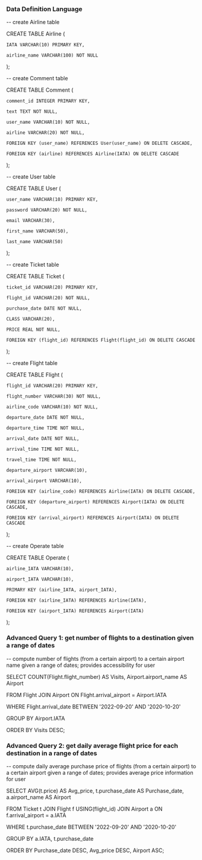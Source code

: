 ### Data Definition Language
-- create Airline table

CREATE TABLE Airline (

    IATA VARCHAR(10) PRIMARY KEY,
    
    airline_name VARCHAR(100) NOT NULL
    
);

-- create Comment table

CREATE TABLE Comment (

    comment_id INTEGER PRIMARY KEY,
    
    text TEXT NOT NULL,
    
    user_name VARCHAR(10) NOT NULL,
    
    airline VARCHAR(20) NOT NULL,
    
    FOREIGN KEY (user_name) REFERENCES User(user_name) ON DELETE CASCADE,
    
    FOREIGN KEY (airline) REFERENCES Airline(IATA) ON DELETE CASCADE
    
);

-- create User table

CREATE TABLE User (

    user_name VARCHAR(10) PRIMARY KEY,
    
    password VARCHAR(20) NOT NULL,
    
    email VARCHAR(30),
    
    first_name VARCHAR(50),
    
    last_name VARCHAR(50)
    
);

-- create Ticket table

CREATE TABLE Ticket (

    ticket_id VARCHAR(20) PRIMARY KEY,
    
    flight_id VARCHAR(20) NOT NULL,
    
    purchase_date DATE NOT NULL,
    
    CLASS VARCHAR(20),
    
    PRICE REAL NOT NULL,
    
    FOREIGN KEY (flight_id) REFERENCES Flight(flight_id) ON DELETE CASCADE
    
);

-- create Flight table

CREATE TABLE Flight (

    flight_id VARCHAR(20) PRIMARY KEY,
    
    flight_number VARCHAR(30) NOT NULL,
    
    airline_code VARCHAR(10) NOT NULL,
    
    departure_date DATE NOT NULL,
    
    departure_time TIME NOT NULL,
    
    arrival_date DATE NOT NULL,
    
    arrival_time TIME NOT NULL,
    
    travel_time TIME NOT NULL,
    
    departure_airport VARCHAR(10),
    
    arrival_airport VARCHAR(10),
    
    FOREIGN KEY (airline_code) REFERENCES Airline(IATA) ON DELETE CASCADE,
    
    FOREIGN KEY (departure_airport) REFERENCES Airport(IATA) ON DELETE CASCADE,
    
    FOREIGN KEY (arrival_airport) REFERENCES Airport(IATA) ON DELETE CASCADE
    
);

-- create Operate table

CREATE TABLE Operate (

    airline_IATA VARCHAR(10),
    
    airport_IATA VARCHAR(10),
    
    PRIMARY KEY (airline_IATA, airport_IATA),
    
    FOREIGN KEY (airline_IATA) REFERENCES Airline(IATA),
    
    FOREIGN KEY (airport_IATA) REFERENCES Airport(IATA)
    
);



### Advanced Query 1: get number of flights to a destination given a range of dates
-- compute number of flights (from a certain airport) to a certain airport name given a range of dates; provides accessibility for user

SELECT COUNT(Flight.flight_number) AS Visits, Airport.airport_name AS Airport

FROM Flight JOIN Airport ON Flight.arrival_airport = Airport.IATA

WHERE Flight.arrival_date BETWEEN '2022-09-20' AND '2020-10-20'

GROUP BY Airport.IATA

ORDER BY Visits DESC;


### Advanced Query 2: get daily average flight price for each destination in a range of dates
-- compute daily average purchase price of flights (from a certain airport) to a certain airport given a range of dates; provides average price information for user

SELECT AVG(t.price) AS Avg_price, t.purchase_date AS Purchase_date, a.airport_name AS Airport

FROM Ticket t JOIN Flight f USING(flight_id)
JOIN Airport a ON f.arrival_airport = a.IATA

WHERE t.purchase_date BETWEEN '2022-09-20' AND '2020-10-20'

GROUP BY a.IATA, t.purchase_date

ORDER BY Purchase_date DESC, Avg_price DESC, Airport ASC;
